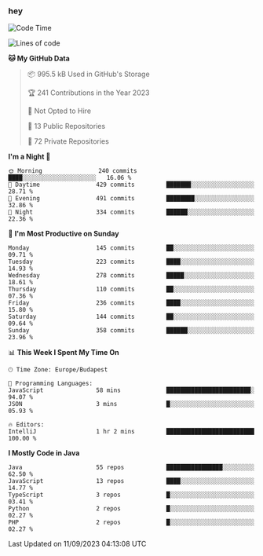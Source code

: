 ### hey

<!--START_SECTION:waka-->
![Code Time](http://img.shields.io/badge/Code%20Time-958%20hrs%2014%20mins-blue)

![Lines of code](https://img.shields.io/badge/From%20Hello%20World%20I%27ve%20Written-1.0%20million%20lines%20of%20code-blue)

**🐱 My GitHub Data** 

> 📦 995.5 kB Used in GitHub's Storage 
 > 
> 🏆 241 Contributions in the Year 2023
 > 
> 🚫 Not Opted to Hire
 > 
> 📜 13 Public Repositories 
 > 
> 🔑 72 Private Repositories 
 > 
**I'm a Night 🦉** 

```text
🌞 Morning                240 commits         ████░░░░░░░░░░░░░░░░░░░░░   16.06 % 
🌆 Daytime                429 commits         ███████░░░░░░░░░░░░░░░░░░   28.71 % 
🌃 Evening                491 commits         ████████░░░░░░░░░░░░░░░░░   32.86 % 
🌙 Night                  334 commits         ██████░░░░░░░░░░░░░░░░░░░   22.36 % 
```
📅 **I'm Most Productive on Sunday** 

```text
Monday                   145 commits         ██░░░░░░░░░░░░░░░░░░░░░░░   09.71 % 
Tuesday                  223 commits         ████░░░░░░░░░░░░░░░░░░░░░   14.93 % 
Wednesday                278 commits         █████░░░░░░░░░░░░░░░░░░░░   18.61 % 
Thursday                 110 commits         ██░░░░░░░░░░░░░░░░░░░░░░░   07.36 % 
Friday                   236 commits         ████░░░░░░░░░░░░░░░░░░░░░   15.80 % 
Saturday                 144 commits         ██░░░░░░░░░░░░░░░░░░░░░░░   09.64 % 
Sunday                   358 commits         ██████░░░░░░░░░░░░░░░░░░░   23.96 % 
```


📊 **This Week I Spent My Time On** 

```text
🕑︎ Time Zone: Europe/Budapest

💬 Programming Languages: 
JavaScript               58 mins             ████████████████████████░   94.07 % 
JSON                     3 mins              █░░░░░░░░░░░░░░░░░░░░░░░░   05.93 % 

🔥 Editors: 
IntelliJ                 1 hr 2 mins         █████████████████████████   100.00 % 
```

**I Mostly Code in Java** 

```text
Java                     55 repos            ████████████████░░░░░░░░░   62.50 % 
JavaScript               13 repos            ████░░░░░░░░░░░░░░░░░░░░░   14.77 % 
TypeScript               3 repos             █░░░░░░░░░░░░░░░░░░░░░░░░   03.41 % 
Python                   2 repos             █░░░░░░░░░░░░░░░░░░░░░░░░   02.27 % 
PHP                      2 repos             █░░░░░░░░░░░░░░░░░░░░░░░░   02.27 % 
```




 Last Updated on 11/09/2023 04:13:08 UTC
<!--END_SECTION:waka-->
